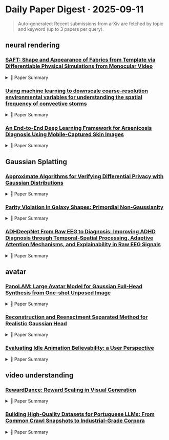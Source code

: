 # Daily Paper Digest · 2025-09-11
> Auto-generated: Recent submissions from arXiv are fetched by topic and keyword (up to 3 papers per query).

## neural rendering

### [SAFT: Shape and Appearance of Fabrics from Template via Differentiable Physical Simulations from Monocular Video](http://arxiv.org/pdf/2509.08828v1)


<!--break-out-of-list-->
<details markdown="1">
<summary>📄 Paper Summary </summary>

### 1. Task / Problem
- 3D Reconstruction and Appearance Estimation

### 2. Motivation & Gaps
- The paper addresses the challenges in geometry reconstruction and appearance estimation of synthesized scenes, particularly focusing on the limitations of existing methods like PG-SfT.

- **Related work challenges:**
  - Shape-from-template (SfT) methods: Addressing depth ambiguity where multiple plausible deformations can result in identical RGB renderings.
  - Non-rigid structure from motion (NRSfM) algorithms: Reconstructing arbitrary deformed surfaces with limited data.
  - Learning-based approaches for SVBRDF estimation: Dependence on specific lighting conditions and RGBD data.
  - Gaussian Garments: Relies on multi-view data.
  - PhysAvatar: Relies on multi-view data.
  - Better Together: Incorporates shading information directly into geometry deformations.
  - Tanet al.: Restricts template alignment with contours in image space.
  - ϕ-SfT: Uses sophisticated physics simulation for cloth deformation.
  - Neural cloth simulation: Reduces runtime at the expense of reconstruction quality.
  - ϕ-SfT: Limited handling of depth ambiguity in monocular data.
  - PG-SfT: Inadequate regularization leading to unrealistic cloth deformations.
  - ϕ-SfT [27]: Produces errors in textures and fails to follow sharp folds.
  - PG-SfT [62]: Generates overly smooth reconstructions and has a slower runtime.
  - ϕ-SfT: High chamfer distance between ground truth and reconstructed geometry.
  - PG-SfT: Inability to reproduce specular highlights from shiny materials.
  - Neural ordinary differential equations: N/A
  - Yarn-level simulation of woven cloth: N/A
  - Efficient simulation of knitted cloth using persistent contacts: N/A
  - Neural parametric gaussians for monocular non-rigid object reconstruction: N/A
  - Drapenet: Garment generation and self-supervised draping: N/A
  - Single-image svbrdf capture with a rendering-aware deep network: N/A
  - Differentiable projective dynamics: N/A
  - Learning-based bending stiffness parameter estimation by a drape tester: N/A
  - Texture-generic deep shape-from-template: N/A
  - Deep inverse rendering for high-resolution svbrdf estimation from an arbitrary number of images: N/A
  - Modeling the dynamics of pde systems with physics-constrained deep auto-regressive networks: N/A
  - Hdm-net: Monocular non-rigid 3d reconstruction with learned deformation model: N/A
  - Fine-grained differentiable physics: a yarn-level model for fabrics: N/A
  - Hierarchical graphs for generalized modelling of clothing dynamics: N/A
  - Real-time geometry, albedo, and motion reconstruction using a single rgb-d camera: N/A
  - Progressive acquisition of svbrdf and shape in motion: N/A
  - Shape, light, and material decomposition from images using monte carlo rendering and denoising: N/A
  - Differentiable programming for physical simulation: N/A
  - Estimating cloth simulation parameters from a static drape using neural networks: N/A
  - Shape-from-Template with a Physics-Based Deformation Model: N/A
  - Neural deformation fields meet the kirchhoff-love thin shell theory: N/A
  - Unified shape and appearance reconstruction with joint camera parameter refinement: N/A
  - Reconstructing object shape and appearance textures by adaptive detail transfer: N/A
  - Deep svbrdf acquisition and modelling: A survey: N/A
  - Segment anything: N/A
  - Modular primitives for high-performance differentiable rendering: N/A
  - Modeling surface appearance from a single photograph using self-augmented convolutional neural networks: N/A
  - Differentiable cloth simulation with dry frictional contact: N/A
  - Learning to reconstruct shape and spatially-varying reflectance from a single image: N/A
  - Differentiable cloth simulation for inverse problems: N/A
  - Shape and material capture at home: N/A
  - Better together: Joint reasoning for non-rigid 3d reconstruction with specularities and shading: N/A
  - A high-performance python framework for gpu simulation and graphics: N/A
  - Physical simulation layer for accurate 3d modeling: N/A
  - Extracting Triangular 3D Models, Materials, and Lighting From Images: N/A
  - Adaptive anisotropic remeshing for cloth simulation: N/A
  - Local non-rigid structure-from-motion from diffeomorphic mappings: N/A
  - Pytorch: An imperative style, high-performance deep learning library: N/A
  - Learning mesh-based simulation with graph network: N/A
  - N/A: N/A
  - Adversarial single-image svbrdf estimation with hybrid training: Previous methods struggle with accurate physical simulations and rendering gradients.
  - ϕ-SfT: Uses irregular meshes with high computational costs.
  - PG-SfT: Requires regular meshes and lacks texture mapping, resulting in distorted textures.
  - PG-SfT: Produces overly smooth geometries that do not capture high-frequency details.
  - ϕ-SfT: Creates unrealistic kinks and does not accurately reconstruct deformations.
  - PG-SfT: Inability to reconstruct deformation accurately, leading to unrealistic appearance optimization.
  - ϕ-SfT: Struggles with high-frequency features and metallic materials causing specular highlights.

### 3. Core Idea
- The proposed method enhances geometry reconstruction to achieve sharper textures and better appearance estimation compared to existing methods.

### 4. Method
- **Pipeline**: The method involves reconstructing geometry from video sequences and estimating appearance parameters based on the reconstructed geometry.
- **Architecture / Loss / Training**: Utilizes regularization terms to enhance gradients for better reconstruction.
- **Complexity / Resources**: Employs PyTorch for automatic differentiation and nvdiffrast for fast rendering.

### 5. Experiments
- **Datasets & Metrics**: The experiments utilize synthesized scenes and evaluate reconstruction quality using point-to-surface distances.
- **Baselines**: Better Together, Gaussian Garments, N/A, PG-SfT, PG-SfT [62], PhysAvatar, Previous cloth simulation methods, Standard rendering techniques, State-of-the-art methods in 3D reconstruction, ϕ-SfT, ϕ-SfT [27]
- **Main Results**: The proposed method shows significant improvements in reconstruction quality, particularly in non-metallic materials, achieving lower point-to-surface distances compared to baselines.
- **Ablations**: Experiments demonstrate the impact of physical parameter optimization on reconstruction quality.
- **Limitations / Stress Tests**: The method struggles with metallic materials and limited data views, affecting the accuracy of appearance estimation.

### 6. Takeaways
- **Pros**: Significantly improved plausibility and quality of reconstructed geometry., Ability to estimate detailed appearance parameters from a single video., Reduction in reconstruction error compared to previous techniques.
- **Cons**: Dependence on a single monocular RGB video may limit applicability., Potential challenges in handling highly dynamic scenes.
- **Future Work**: Explore applications to other types of deformable objects., Investigate improvements in runtime efficiency., Develop methods to handle more complex lighting conditions.

</details>

### [Using machine learning to downscale coarse-resolution environmental variables for understanding the spatial frequency of convective storms](http://arxiv.org/pdf/2509.08802v1)


<!--break-out-of-list-->
<details markdown="1">
<summary>📄 Paper Summary </summary>

### 1. Task / Problem
- Evaluate the effectiveness of convection-permitting regional climate models in predicting future precipitation changes.

### 2. Motivation & Gaps
- The study aims to assess whether convection-permitting models provide better projections of precipitation changes compared to traditional models.

- **Related work challenges:**
  - Global climate models (GCMs): Inability to resolve convection and cloud processes at kilometer scales.
  - Convection-permitting models: Computationally expensive and impractical for large ensemble runs.
  - Schulte et al., 2024: Identifying key environmental factors useful for distinguishing convective storm modes.
  - Convolutional Neural Networks: Highly sensitive to input grid size and spatial structure.
  - Linear Regression: Limited in capturing complex nonlinear interactions.
  - N/A: N/A
  - Previous studies on convective processes: Limited understanding of how environmental variables influence sub-grid-scale convection across different regions.
  - Convolutional neural network (CNN) architectures: Inability to generalize across different geographic regions due to reliance on spatial structures.
  - Bao and Zhang 2013: The model's inability to capture mid-latitude mountain convective processes.
  - Gochis et al. 2005; Boos and Pascale 2021: Misrepresentation of the North American Monsoon features.
  - Kodama and Tamaoki 2002: The model's failure to account for distinct convective processes associated with orographic influences.
  - Doswell et al., 1996: Limited understanding of the impact of environmental variables on convective frequency.
  - Peters et al., 2022: Need for improved models that can generalize across different climate regimes.
  - N/A: Struggle to generalize to mid-latitude continental regions.
  - Prein et al. (2015): Challenges in regional convection-permitting climate modeling.
  - Liu et al. (2016): Continental-scale modeling limitations.
  - Rasmussen et al. (2017): Changes in convective populations and environments.

### 3. Core Idea
- Convection-permitting models may enhance the accuracy of precipitation projections by better simulating convective processes.

### 4. Method
- **Pipeline**: The study utilizes a series of convection-permitting simulations to analyze precipitation changes.
- **Architecture / Loss / Training**: Simple, pixel-based MLP architectures.
- **Complexity / Resources**: The models require significant computational resources due to their high resolution.

### 5. Experiments
- **Datasets & Metrics**: The study uses various datasets to evaluate precipitation metrics across different regions.
- **Baselines**: Convolutional neural networks, Full-domain model, LR model, Linear Regression, Linear regression models, N/A, Previous convection-permitting models, Regionally trained models, Traditional climate models, Traditional statistical methods
- **Main Results**: Convection-permitting models show improved projections of extreme precipitation events.
- **Ablations**: Interactions among features are critical, highlighting the inherently interacting nature of the environmental–convection relationship.
- **Limitations / Stress Tests**: The study acknowledges limitations in model resolution and computational demands.

### 6. Takeaways
- **Pros**: Machine learning provides a computationally efficient method for predicting convective storms., The model can generalize across different environmental conditions., It offers insights into convective processes that are critical for understanding extreme weather.
- **Cons**: The model's performance is sensitive to input feature selection., Exclusion of specific regions can lead to performance declines., It may not capture all complexities of convective processes.
- **Future Work**: Further research on optimizing input features for better model performance., Exploration of additional environmental variables that influence convection., Application of the model across diverse climate scenarios and model grids.

</details>

### [An End-to-End Deep Learning Framework for Arsenicosis Diagnosis Using Mobile-Captured Skin Images](http://arxiv.org/pdf/2509.08780v1)


<!--break-out-of-list-->
<details markdown="1">
<summary>📄 Paper Summary </summary>

### 1. Task / Problem
- Automated classification of skin lesions

### 2. Motivation & Gaps
- The study aims to develop a deep learning framework for the classification of arsenic-induced skin lesions and other dermatological conditions using mobile phone-captured images.

- **Related work challenges:**
  - Traditional diagnostic workflows for arsenicosis: Reliance on invasive, costly, and logistically demanding methods such as measuring arsenic concentrations in biological matrices.
  - Existing diagnostic methods: Require laboratory-grade instrumentation and trained personnel, which are rarely available in resource-constrained and rural regions.
  - Existing computer-aided diagnostic (CAD) systems: Limited applicability in rural contexts due to reliance on specialized equipment and trained personnel.
  - Deep learning models for skin disease classification: Scarcity of suitable datasets for arsenic-related skin lesions.
  - Traditional dermatological diagnostic methods: Labor-intensive and prone to error, especially in rural communities.
  - Hsu et al. study on arsenic exposure prediction: Did not account for visually similar non-arsenic skin conditions, raising the risk of misdiagnosis.
  - Mehedi et al. ArsenicNet model: Focused on binary classification and relied on small datasets, limiting clinical applicability.
  - Existing studies on skin lesion classification: Predominantly rely on controlled dermoscopic images, not representing real-world mobile photography.
  - Prior studies on binary classification of skin diseases: Inability to differentiate arsenic-induced lesions from other dermatological conditions with overlapping visual characteristics.
  - Existing multiclass models: Lack of models specifically tailored to arsenic-related skin lesion classification.
  - Explainable AI (XAI): Providing human-interpretable insights into model predictions.
  - N/A: N/A
  - N/A: N/A
  - Swin Transformer: Misclassification due to fine-grained visual similarity among classes.
  - LIME and Grad-CAM: Errors linked to image quality and capture conditions.
  - Previous studies on skin lesion classification: Limited dataset sizes and class imbalances affecting model generalization.
  - Generative Adversarial Networks (GANs) for data augmentation: Poor quality of generated images leading to instability in training.
  - Transfer learning from ImageNet: Pretrained weights may not optimally represent dermatological features.
  - Existing CNN architectures: Achieving stable convergence and competitive accuracy.
  - Transformer-based models: Need for improved model interpretability.
  - External validation studies: Generalization beyond curated datasets.
  - N/A: N/A

### 3. Core Idea
- The proposed framework utilizes deep learning techniques, particularly the Swin Transformer, to classify skin lesions while incorporating explainable AI techniques to enhance interpretability.

### 4. Method
- **Pipeline**: Data collection, model training, and evaluation using various architectures.
- **Architecture / Loss / Training**: Multiple state-of-the-art architectures including CNNs and Transformer-based models were benchmarked.
- **Complexity / Resources**: The study highlights the need for larger, more diverse datasets and integration with clinical metadata.

### 5. Experiments
- **Datasets & Metrics**: A newly curated dataset of 20 classes of mobile phone-captured skin images was used for benchmarking.
- **Baselines**: CNNs, ConvNeXt, EfficientNet-B0, EfficientNetB0, Inception, Inception-V3, InceptionV3, MobileNet-V2, MobileNetV2, N/A, Other DL models, ResNet-152, ResNet-50, ResNet50, Swin, Swin Transformer, Traditional CNNs, Transformer-based models, Transformers, VGG-16, VGG16, ViT, ViTs, Vision Transformer, Vision Transformers, Xception
- **Main Results**: Transformer-based models, especially the Swin Transformer, outperformed CNN variants in accuracy and MCC.
- **Ablations**: Incorporation of XAI techniques like LIME and Grad-CAM for model interpretability.
- **Limitations / Stress Tests**: Modest dataset size, class imbalance, variability in image quality, and lack of geographically diverse data.

### 6. Takeaways
- **Pros**: Non-invasive and accessible diagnostic solution for arsenicosis., High accuracy achieved with the Swin Transformer model., Integration of model interpretability enhances clinical transparency.
- **Cons**: Dependence on mobile-captured images may limit diagnostic accuracy in poor lighting conditions., Potential variability in image quality based on user skill., Limited to the specific conditions represented in the curated dataset.
- **Future Work**: Expand the dataset to include more diverse skin conditions., Enhance the model's robustness against varying image qualities., Investigate the integration of additional diagnostic features beyond image analysis.

</details>

## Gaussian Splatting

### [Approximate Algorithms for Verifying Differential Privacy with Gaussian Distributions](http://arxiv.org/pdf/2509.08804v1)


<!--break-out-of-list-->
<details markdown="1">
<summary>📄 Paper Summary </summary>

### 1. Task / Problem
- Verifying differential privacy

### 2. Motivation & Gaps
- The paper addresses the need for efficient algorithms to verify differential privacy, particularly for programs utilizing Gaussian distributions.

- **Related work challenges:**
  - Existing automated tools for verifying differential privacy: Lack of effective analysis for programs incorporating Gaussian noise.
  - Algorithms and proofs in differential privacy: Many have been found flawed, leading to a need for better verification tools.
  - Decidability of differential privacy verification: The problem is undecidable for programs that only toss fair coins.
  - [3]: Previous work allows sampling from Gaussian distributions but does not focus on the computability of probabilities in loop-free programs.
  - Sparse Vector Technique (SVT): Original SVT uses Laplace noise which may not provide optimal utility.
  - Gaussian Mechanisms in Differential Privacy: Need for mechanisms that ensure better utility while maintaining privacy guarantees.
  - Previous works on differential privacy verification: Limited applicability to programs with continuous distributions.
  - Previous methods for verifying differential privacy: Exponential checks required for all subsets of outputs
  - Existing algorithms for differential privacy verification: Difficulty in computing exact probabilities for program outputs
  - Existing differential privacy verification methods: Many methods lack soundness and completeness in their verification processes.
  - N/A: N/A
  - Previous works on differential privacy verification: Limited scalability and computational efficiency in checking privacy guarantees.
  - Algorithms for differential privacy: Inability to handle complex integral expressions efficiently.
  - DiPC: Limited to verifying approximate differential privacy.
  - DiPC: DiPC does not support Gaussian distributions and can only check pure differential privacy for all values of 𝜖 > 0.
  - Automated verification methods: Most methods do not verify differential privacy for programs that sample from Gaussians.
  - Existing automated techniques: They often do not allow sampling from Gaussians and verify only pure differential privacy.
  - Differentially private Bayesian programming: Proving differential privacy in complex programs
  - DP-Finder: Finding Differential Privacy Violations: Identifying violations in large-scale systems
  - Privacy at Scale: Local Differential Privacy in Practice: Implementing privacy mechanisms effectively
  - Calibrating noise to sensitivity in private data analysis: N/A
  - On the complexity of differentially private data release: Efficient algorithms and hardness results: N/A
  - The Algorithmic Foundations of Differential Privacy: N/A
  - DiPC: Performance and efficiency in verifying differential privacy.
  - DiPApprox: Achieving differential privacy with minimal computational overhead.
  - CheckDP: Only verifies for fixed values of epsilon and does not support Gaussian distributions.

### 3. Core Idea
- The proposed algorithms pertain to verifying differential privacy by utilizing approximate methods that handle Gaussian distributions effectively.

### 4. Method
- **Pipeline**: The algorithms process input queries, apply noise, and determine the maximum or minimum values based on differential privacy checks.
- **Architecture / Loss / Training**: N/A
- **Complexity / Resources**: The algorithms are designed to be efficient, with specific attention to time complexity and resource usage during execution.

### 5. Experiments
- **Datasets & Metrics**: The experiments utilize various datasets to evaluate the performance of the proposed algorithms against existing benchmarks.
- **Baselines**: CheckDP, DP-Finder, DiPApprox, DiPC, DiPCtool, Differentially private Bayesian programming, Existing differential privacy verification algorithms, Existing differential privacy verification methods, Laplace Mechanism, Laplace distribution verification tools, Local Differential Privacy, N/A, Noisy Max, Original Sparse Vector Technique, Sparse Vector Technique, Standard Gaussian mechanisms, k-Min-Max
- **Main Results**: The proposed algorithms demonstrate significant improvements in verification time compared to existing tools.
- **Ablations**: Ablation studies show the impact of various optimization techniques on the performance of the algorithms.
- **Limitations / Stress Tests**: The algorithms are limited by their performance under extreme input sizes and specific configurations of epsilon and delta.

### 6. Takeaways
- **Pros**: Provides a novel approach to verifying differential privacy with Gaussian distributions., Enhances scalability of verification algorithms., Validates effectiveness on established privacy-preserving algorithms.
- **Cons**: Limited to loop-free programs with finite domain inputs and outputs., Does not generalize to all types of distributions., Verification remains almost decidable, with exceptions.
- **Future Work**: Explore generalization to other distribution types., Improve the decidability of verification for broader classes of programs., Investigate integration with existing verification tools.

</details>

### [Parity Violation in Galaxy Shapes: Primordial Non-Gaussianity](http://arxiv.org/pdf/2509.08787v1)


<!--break-out-of-list-->
<details markdown="1">
<summary>📄 Paper Summary </summary>

### 1. Task / Problem
- To explore how intrinsic alignments (IA) of galaxies can be used to probe parity-violating primordial non-Gaussianity.

### 2. Motivation & Gaps
- The study aims to establish intrinsic alignments as a novel and competitive probe of parity-violating physics in the early universe.

- **Related work challenges:**
  - Recent studies on parity violation in CMB temperature and E-mode polarization trispectra.: Higher-order statistics beyond two-point functions are needed to probe a violation of parity symmetry.
  - Studies on parity-odd components of the galaxy density four-point correlation function.: Constraints on parity violation using the parity-odd galaxy four-point function are still being explored.
  - Theoretical studies on using intrinsic galaxy shapes to constrain cosmological models.: Intrinsic alignment can contaminate weak lensing measurements, complicating the analysis.
  - Previous studies on tensor fossil effects: Limited focus on chiral gravitational waves and their effects on galaxy shapes.
  - Existing methods for probing galaxy shapes: Standard probes do not leverage three-dimensional information from spectroscopic surveys.
  - Ref. [55]: The simplicity and ease of implementation of the squeezed-type trispectrum model.
  - Ref. [2]: The introduction of the collapsed-type trispectrum and its relation to parity-odd components.
  - Recent analyses of the 4PCF of galaxy clustering: Placing constraints on amplitude parameters related to the trispectra.
  - N/A: N/A
  - Previous studies on galaxy shape statistics: Lack of consideration for nonlocal effects and parity-violating conditions.
  - N/A: N/A
  - N/A: N/A
  - N/A: N/A
  - Previous studies on trispectrum behavior: Difficulty in placing strong constraints on amplitude parameters due to kernel-trispectrum mismatch.
  - N/A: N/A
  - N/A: N/A
  - N/A: N/A
  - N/A: N/A
  - N/A: N/A
  - Ref. [88]: Measurement of the cross-power spectrum between the galaxy density field and the E-mode shape field.
  - Ref. [40]: Assumption of redshift dependence for bias parameters.
  - Ref. [97]: Analysis of the BGS sample to determine the fraction of red galaxies.
  - N/A: N/A
  - Ref. [44]: Studied parity-violating tensor fossil effects on intrinsic alignments.
  - Ref. [40]: Provided a fiducial redshift-independent value for the fraction of red galaxies.
  - N/A: N/A
  - N/A: N/A
  - N/A: N/A
  - N/A: N/A
  - N/A: N/A
  - N/A: N/A
  - Ref. [86]: Omission of parity-odd part in power spectra
  - Ref. [101]: Need for angular power spectra in Fisher analysis
  - N/A: N/A
  - N/A: N/A
  - N/A: N/A
  - N/A: N/A
  - N/A: N/A
  - N/A: N/A
  - N/A: N/A
  - N/A: N/A

### 3. Core Idea
- Developed a flexible and efficient method to implement collapsed-type parity-odd trispectra into N-body initial conditions.

### 4. Method
- **Pipeline**: Combining effective field theory modeling, N-body simulations, and forecast analyses.
- **Architecture / Loss / Training**: Utilize an effective field theory (EFT) framework to derive analytic expressions and validate with simulations.
- **Complexity / Resources**: N-body simulations carried out on the freya and orion clusters.

### 5. Experiments
- **Datasets & Metrics**: Simulations confirmed expected scale-dependent enhancements and enabled precise determination of PNG-induced bias parameters.
- **Baselines**: BOSS, BOSS GC, CMB trispectrum analyses, Current bounds from galaxy four-point correlation analyses, Current limits from the CMB and galaxy clustering, Current limits on the amplitude of parity-violating PNG from galaxy four-point correlation and CMB trispectrum analyses., DESI, DESI IA (fid), DESI IA (opt), LSST, LSST IA (fid), LSST IA (opt), N/A, Planck, Previous models of galaxy shape statistics, Previous studies on trispectrum behavior
- **Main Results**: Fisher forecasts indicate that IA can provide constraints comparable to or potentially tighter than those from existing CMB and galaxy four-point correlation analyses.
- **Ablations**: Investigate the impact of different parity-odd trispectrum models on galaxy shape statistics.
- **Limitations / Stress Tests**: The covariance is dominated by shape noise, and observational systematics at larger scales remain a challenge.

### 6. Takeaways
- **Pros**: Galaxy shapes provide complementary information to other probes of primordial non-Gaussianity., The method developed allows for enhanced initial conditions for simulations., The study opens new avenues for exploring parity violation in cosmology.
- **Cons**: Intrinsic alignment can complicate weak lensing measurements., The dependence on undetermined EFT bias parameters introduces uncertainty., Current observational constraints may still be limited.
- **Future Work**: Further exploration of the implications of parity-violating signals in galaxy shapes., Development of more refined simulations to improve bias parameter estimation., Investigation of additional cosmological probes that may reveal parity violation.

</details>

### [ADHDeepNet From Raw EEG to Diagnosis: Improving ADHD Diagnosis through Temporal-Spatial Processing, Adaptive Attention Mechanisms, and Explainability in Raw EEG Signals](http://arxiv.org/pdf/2509.08779v1)


<!--break-out-of-list-->
<details markdown="1">
<summary>📄 Paper Summary </summary>

### 1. Task / Problem
- ADHD detection using EEG signals

### 2. Motivation & Gaps
- The study focuses on the discrimination of linear and nonlinear effective connectivity patterns of EEG signals in children with ADHD and typically developing children.

- **Related work challenges:**
  - DeepFMRI for ADHD detection: Achieved only 73.1% accuracy on the ADHD-200 dataset.
  - K-Nearest Neighbor classifier on EEG data: Limited to specific conditions and did not generalize well.
  - LASSO with SVM classifier: Achieved high accuracy but may not be robust across different datasets.
  - Previous studies on ADHD detection using EEG signals: Need for manual feature extraction before classification.
  - CNN applications in ADHD detection: Transforming spatiotemporal properties of EEG signals into image-like formats.
  - LSTM and other classifiers for EEG signals: Achieving high accuracy while dealing with varying EEG data quality.
  - EEGNet: Limited preprocessing and feature extraction, which can lead to overfitting and reduced model generalizability.
  - MultiHeart: Robustness to missing or noisy inputs
  - Previous studies on EEG signal classification: Limited data availability and variability in EEG signals.
  - Data augmentation techniques in deep learning: Need for effective augmentation methods to enhance model performance.
  - EEGNet: Lower performance metrics compared to ADHDeepNet in ADHD detection.
  - Various studies on EEG-based ADHD detection: Reliance on manual feature extraction and within-subject validation.
  - Investigating the discrimination of linear and nonlinear effective connectivity patterns of EEG signals in children with ADHD.: Existing methods often require preprocessing and manual feature extraction.
  - A big-data-analytics framework for supporting classification of ADHD and healthy children via principal component analysis of EEG sleep spindles power spectra.: Previous frameworks may not leverage raw EEG data effectively.
  - A big-data-analytics framework for supporting classification of ADHD and healthy children via principal component analysis of EEG sleep spindles power spectra.: N/A
  - Detection of ADHD cases using CNN and classical classifiers of raw EEG.: N/A
  - EEG classification of ADHD and normal children using non-linear features and neural network.: N/A
  - N/A: N/A

### 3. Core Idea
- Utilizing EEG signals to classify and detect ADHD in children through various machine learning techniques.

### 4. Method
- **Pipeline**: The model processes raw EEG data segmented into four-second intervals, computes frequency responses, and utilizes t-SNE for visualization.
- **Architecture / Loss / Training**: The model is inspired by Inception/Xception architectures and incorporates attention modules from the SE network, employing data augmentation techniques during training.
- **Complexity / Resources**: The model's complexity is managed through the use of depth-wise convolutional layers and data augmentation strategies.

### 5. Experiments
- **Datasets & Metrics**: The model was evaluated on EEG datasets focusing on ADHD and healthy controls, using metrics such as accuracy and discriminatory power.
- **Baselines**: DeepFMRI, EEGNet, K-Nearest Neighbor, LASSO with SVM, Long Short-Term Memory (LSTM), Multilayer Perceptron (MLP), N/A, Other deep learning models requiring preprocessing, SVM classifier, Standard deep learning models without data augmentation, Traditional machine learning methods, Various existing EEG-based ADHD detection methods
- **Main Results**: ADHDeepNet demonstrated superior performance in distinguishing between ADHD and healthy control subjects, particularly in later layers.
- **Ablations**: Ablation studies indicated that the depth-wise convolutional layers significantly contributed to the model's performance.
- **Limitations / Stress Tests**: The model's generalizability across diverse populations and its reliance on specific EEG features were noted as limitations.

### 6. Takeaways
- **Pros**: High accuracy and sensitivity in ADHD diagnosis., Utilizes EEG signals which can be captured in real-world settings., Incorporates explainability to enhance trust in model decisions.
- **Cons**: Requires a substantial amount of data for training., Potential overfitting due to high model complexity., Dependence on the quality of EEG signal acquisition.
- **Future Work**: Expand the dataset to include more diverse populations., Investigate the integration of other neuroimaging modalities., Enhance model robustness through additional validation techniques.

</details>

## avatar

### [PanoLAM: Large Avatar Model for Gaussian Full-Head Synthesis from One-shot Unposed Image](http://arxiv.org/pdf/2509.07552v1)


<!--break-out-of-list-->
<details markdown="1">
<summary>📄 Paper Summary </summary>

### 1. Task / Problem
- 3D reconstruction from single-view images

### 2. Motivation & Gaps
- The paper addresses the limitations of existing methods in reconstructing 3D representations from single-view images, particularly focusing on fidelity and generalization to real-world images.

- **Related work challenges:**
  - 3D Generative Adversarial Networks (3D-GANs): Require time-consuming GAN inversion and test-time optimization.
  - EG3D: Requires accurate camera pose for joint optimization.
  - Diffusion models: Multi-step diffusion process requires minutes of optimization.
  - EG3D: Requires time-consuming GAN inversion and test-time optimization for image-conditioned generation.
  - Diffusion models: Multi-step diffusion process is slow and computation-consuming during inference.
  - NeRF-based approaches: Slow rendering speed and low-resolution images lead to view inconsistencies.
  - FLAME model: Inability to model large deformations such as long hairs, glasses, and caps.
  - Previous methods: Require a network trained to upsample sparse points.
  - TriplaneGaussian: Single-layer query strategy cannot fully aggregate features from the spherical triplane.
  - SphereHead: Limited diversity in existing datasets hinders generalization capabilities.
  - Existing 3D head reconstruction methods: Dependence on accurate camera poses and complex optimization processes.
  - Gaussian shell maps for efficient 3D human generation: Inefficient feature aggregation leading to poor reconstruction quality.
  - Panohead: Geometry-aware 3D full-head synthesis in 360°: Limited ability to synthesize detailed 3D features from single queries.
  - Rignerf: Fully controllable neural 3D portraits: Challenges in accurately modeling complex 3D structures.
  - N/A: N/A
  - Towards unsupervised learning of generative models for 3d controllable image synthesis: Lack of effective methods for unsupervised learning in 3D synthesis.
  - Deep learning face attributes in the wild: Challenges in generalizing face attributes across diverse conditions.
  - 3D gaussian blendshapes for head avatar animation: Difficulty in achieving realistic head animations.
  - Next3d: Generative neural texture rasterization for 3d-aware head avatars: Limited fidelity in head avatar generation.
  - RODIN: A generative model for sculpting 3d digital avatars using diffusion: Challenges in achieving real-time performance.
  - Gaussian head avatar: Ultra high-fidelity head avatar via dynamic gaussians: Complexity in modeling dynamic facial expressions.
  - EG3D: Limited to rendering near-frontal images.
  - SphereHead: Biases in the dataset leading to poor reconstruction results for certain demographics.

### 3. Core Idea
- The proposed framework combines triplane representation with Gaussian splatting to enhance the quality and generalizability of 3D reconstructions from single-view images.

### 4. Method
- **Pipeline**: The method involves generating a large-scale dataset from trained 3D GANs, followed by training a network to reconstruct 3D representations.
- **Architecture / Loss / Training**: The architecture utilizes a triplane representation and Gaussian splatting, with a focus on minimizing reconstruction loss.
- **Complexity / Resources**: The method requires significant computational resources for training on large-scale datasets.

### 5. Experiments
- **Datasets & Metrics**: The experiments utilize a large-scale synthesized dataset and real-world images from the VFHQ dataset, measuring fidelity and artifact presence.
- **Baselines**: 32 points aggregation, 3D-GANs, Default configuration of existing 3D head reconstruction methods, Diffusion models, EG3D, Existing 3D avatar generation methods, FLAME model, Gaussian distribution weights, LGM, LGMHunyuan3D, N/A, NeRF-based approaches, PH-PTI, PanoHead-PTI, Previous state-of-the-art methods in head avatar generation., SH-PTI, Single feature sampling, SphereHead, SphereHead-PTI, Traditional animation techniques, TriplaneGaussian
- **Main Results**: The proposed framework achieves higher fidelity results with fewer artifacts compared to previous methods.
- **Ablations**: Ablation studies demonstrate the impact of different components of the framework on reconstruction quality.
- **Limitations / Stress Tests**: The framework shows limitations in reconstructing Asian faces and cartoon heads due to biases in the training datasets.

### 6. Takeaways
- **Pros**: Fast reconstruction and rendering of 3D avatars., High-fidelity Gaussian head reconstruction., Utilizes a large-scale synthetic dataset for training.
- **Cons**: Dependence on synthetic data may limit real-world applicability.
- **Future Work**: Explore real-world dataset integration for improved performance., Investigate further optimizations for rendering efficiency., Expand applications in AR/VR and gaming.

</details>

### [Reconstruction and Reenactment Separated Method for Realistic Gaussian Head](http://arxiv.org/pdf/2509.05582v1)


<!--break-out-of-list-->
<details markdown="1">
<summary>📄 Paper Summary </summary>

### 1. Task / Problem
- Mapping audio sequences to motion sequences for lip synchronization

### 2. Motivation & Gaps
- The paper addresses the challenge of achieving accurate lip synchronization in 3D models driven by audio input.

- **Related work challenges:**
  - Goodfellow and others. 2014; Isola and others. 2017; Karras and others. 2019, 2020; Guo and others. 2024: 2D-based approaches lack explicit 3D structural priors, leading to complex model structures and higher latency.
  - Mildenhall and others. 2020; Kerbl and others. 2023: Cutting-edge 3D synthesis technologies rely on precise estimation of 3D pose, introducing errors that cause texture inaccuracies.
  - 2D end-to-end image synthesis approaches: High latency and computational resource demands, leading to unrealistic distortions in identity features.
  - 3D morphable models (3DMM): Insufficient concrete 3D structural constraints for free-viewpoint rendering.
  - NeRF-based methods: Require large amounts of training data, raising privacy concerns and limiting generalization.
  - Deng and others. 2024b: Previous methods did not leverage the advantages of larger scale datasets for feature extraction.
  - Chu and others. 2024a: Existing methods struggle with high-frequency texture artifacts and camera pose errors.
  - He and others. 2025: Prior approaches lack efficient synthesis and rendering capabilities.
  - Live Portrait (Guo and others. 2024): Limited texture detail reconstruction.
  - GFPGAN (Wang and others. 2021b): Inconsistent identity preservation across frames.
  - LAM (He and others. 2025): Inefficient inference speed.
  - Wang and others. 2023: Existing methods lack fine-grained control over facial features during synthesis.
  - Kaplan and others. 2020: Scaling laws indicate potential for performance enhancement, but current methods do not fully leverage this.
  - Wav2Lip: Achieving high lip accuracy scores using sync score as a supervisory loss.
  - HunyuanVideoAvatar: Utilizing large-scale parameters and data for improved performance.
  - MuseTalk: Maintaining competitive results in lip synchronization tasks.
  - N/A: N/A

### 3. Core Idea
- The technique synthesizes high-fidelity, real-time talking head video using a single portrait image, capturing intricate facial expressions and subtle nuances in movement.

### 4. Method
- **Pipeline**: The Gaussian Generator produces static and dynamic Gaussians for controllable 3D Gaussian generation.
- **Architecture / Loss / Training**: The model employs a mean square error (MSE) loss during training to align predictions with ground-truth mouth features.
- **Complexity / Resources**: The model was trained on a dataset of 1,000 professional single-speaker lecture videos.

### 5. Experiments
- **Datasets & Metrics**: The method is evaluated on the HDTF and VFHQ datasets.
- **Baselines**: 2D end-to-end image synthesis, 2D end-to-end models, 3D morphable models, 3DGS, FLAME, GAGAvatar, GAGavatar, GPAvatar, HunyuanVideoAvatar, LAM, LivePortrait, MuseTalk, N/A, NeRF, NeRF-based methods, P4D, P4D-v2, PDFGC, RAR, Real3D, Real3DPortrait, StyleHEAT, StyleHeat, Wav2Lip
- **Main Results**: The generated videos exhibit lifelike clarity and realism.
- **Ablations**: Ablation studies showed that increasing the scale of the pre-trained backbone improves performance.
- **Limitations / Stress Tests**: The method's performance is contingent on the quality of the pre-trained models used.

### 6. Takeaways
- **Pros**: Decoupled architecture enhances reconstruction accuracy and reenactment speed., High frame-rate rendering at 90 FPS., Effective control over facial features and expressions.
- **Cons**: Dependence on the quality of the input portrait image., Potential for errors in 3D pose estimation., Complexity in training the texture restoration module.
- **Future Work**: Explore further improvements in 3D pose estimation accuracy., Investigate additional applications in real-time environments., Enhance the model's ability to handle diverse facial expressions.

</details>

### [Evaluating Idle Animation Believability: a User Perspective](http://arxiv.org/pdf/2509.05023v1)


<!--break-out-of-list-->
<details markdown="1">
<summary>📄 Paper Summary </summary>

### 1. Task / Problem
- Evaluating Idle Animation Believability: a User Perspective

### 2. Motivation & Gaps
- The study investigates the perception of idle animations, comparing genuine and acted animations to determine if they are perceived differently.

- **Related work challenges:**
  - EmotionGesture: Generating 3D gestures from audio while maintaining realism.
  - TALKShow: Generating body, hand, and face animations over a 3D mesh.
  - DiffGesture: Effectively capturing cross-modal audio-to-gesture associations.
  - Egges et al. (2002): Created an idle motion engine based on Principal Component Analysis, which generates motion by combining small posture variations and change of balance.
  - Koco´n (N/A): Developed an idle motion synthesiser on a 3D human head model, which generates idle movements but lacks comprehensive datasets.
  - Cuijpers et al. (N/A): Analyzed idle and meaningful motions in robots, emphasizing the importance of idle animation in social robotics.
  - Previous studies on motion capture and animation: Lack of understanding of how genuine and acted motions are perceived by humans.
  - Previous studies on animation perception: Lack of understanding on how different animation creation methods influence user perception.
  - Previous studies on animation believability: Lack of clear metrics for comparing idle animations.
  - IdlePose: A Dataset of Spontaneous Idle Motions: Understanding the perceptual differences between various types of idle animations.
  - Personalised real-time idle motion synthesis: Creating realistic idle animations that are indistinguishable from genuine ones.
  - N/A: N/A

### 3. Core Idea
- Acted idle animations can be perceived as real, suggesting they can be used to create idle datasets, while handcrafted animations are not perceived the same as recorded animations.

### 4. Method
- **Pipeline**: User study comparing genuine and acted idle animations.
- **Architecture / Loss / Training**: N/A
- **Complexity / Resources**: Used a 3D model, lighting, camera view, and clip duration consistent across tests.

### 5. Experiments
- **Datasets & Metrics**: User study 1 and User study 2 demographics
- **Baselines**: Acted animations, Existing animation datasets, Handcrafted animations from Mixamo, Handmade animations, Handmade idle animations, Mixamo, N/A, Previous motion capture techniques, Real animations, Recorded animations, Recorded idle animations
- **Main Results**: No significant difference in perception between genuine and acted idle animations; significant difference between handcrafted and recorded animations.
- **Ablations**: N/A
- **Limitations / Stress Tests**: The analysis of average accelerations is complex and does not yield straightforward conclusions.

### 6. Takeaways
- **Pros**: Recording idle animations can be simplified., Both acted and genuine animations are perceived as real., The study contributes to the creation of idle animation datasets.
- **Cons**: Recording genuine movements is ethically complex., Use of motion capture suits can affect genuineness., Limited availability of high-quality idle animation datasets.
- **Future Work**: Further research on capturing genuine idle movements., Development of more comprehensive idle animation datasets., Exploration of user perception in different contexts.

</details>

## video understanding

### [RewardDance: Reward Scaling in Visual Generation](http://arxiv.org/pdf/2509.08826v1)


<!--break-out-of-list-->
<details markdown="1">
<summary>📄 Paper Summary </summary>

### 1. Task / Problem
- Visual Reward Modeling for Diffusion-based Generation

### 2. Motivation & Gaps
- Existing methods for visual Reward Models (RMs) are constrained by architectural limitations or paradigm mismatches that preclude effective reward scaling.

- **Related work challenges:**
  - CLIP-based RMs: Suffer from architectural and input modality constraints.
  - Bradley-Terry losses: Fundamentally misaligned with the next-token prediction mechanism of Vision-Language Models (VLMs).
  - RLHF optimization process: Plagued by Reward Hacking issues.
  - ImageReward: Limited scalability due to dual-encoder architecture.
  - WorldPM: Inadequate exploration of scaling properties in reward models.
  - DDPO: Challenges in likelihood computation for optimizing diffusion outputs.
  - CLIP-based RM Architecture: Limited scalability and context utilization.
  - VLM-based RM Architecture: Ineffective reward feedback learning.
  - Existing state-of-the-art models: Limited performance improvements despite scaling reward models.
  - Reinforcement Learning approaches: Higher accuracy in reward models does not guarantee better RL performance.
  - Benchmark datasets: Need for better evaluation benchmarks that assess generalization capabilities.
  - SD3: Limited performance in complex generation tasks.
  - Imagen 3: Inability to achieve state-of-the-art results in diverse categories.
  - Midjourney V6.1: Struggles with semantic understanding and generative precision.
  - N/A: N/A
  - Vidu: a highly consistent, dynamic and skilled text-to-video generator with diffusion models.: Limited scalability in reward modeling.
  - Training diffusion models with reinforcement learning.: Inefficiencies in reward signal quality.
  - Improving image generation with better captions.: Inadequate integration of multimodal information.
  - N/A: N/A
  - N/A: N/A

### 3. Core Idea
- Introduce RewardDance, a scalable RM framework that reframes reward prediction as a token generation task, enhancing model size and context richness.

### 4. Method
- **Pipeline**: The framework converts reward scores into a Vision-Language Model’s predicted probability for a 'yes' token.
- **Architecture / Loss / Training**: Utilizes an autoregressive mechanism for reward prediction.
- **Complexity / Resources**: Scales from 1B to 26B parameters with task-aware instructions and Chain-of-Thought reasoning.

### 5. Experiments
- **Datasets & Metrics**: Comprehensive experiments across text-to-image, text-to-video, and image-to-video tasks.
- **Baselines**: 2B reward model, 8B reward model, CLIP-based RM, CLIP-based models, DALL-E2, FLUX, FLUX.1-dev, LlamaGen, Midjourney V6.1, N/A, Previous generative reward models, SD3, Seedance, Seedream, VLM-based RM, VLM-based models, Wan2.1
- **Main Results**: The 8B reward model shows improved visual quality and temporal consistency compared to the 2B reward model.
- **Ablations**: Scaling along model size and context richness consistently improves reward signal quality.
- **Limitations / Stress Tests**: Architectural limitations in existing models hinder effective reward scaling.

### 6. Takeaways
- **Pros**: Scalable reward modeling framework., High reward variance during RL fine-tuning., Effective integration of task-specific instructions and examples.
- **Cons**: High computational resource requirements for larger models., Potential for overfitting with increased model complexity., Challenges in integrating diverse context information effectively.
- **Future Work**: Further exploration of generative paradigms in reward modeling., Investigation of additional scaling strategies., Development of clearer guidelines for designing superior RMs.

</details>

### [Building High-Quality Datasets for Portuguese LLMs: From Common Crawl Snapshots to Industrial-Grade Corpora](http://arxiv.org/pdf/2509.08824v1)


<!--break-out-of-list-->
<details markdown="1">
<summary>📄 Paper Summary </summary>

### 1. Task / Problem
- Generative AI for Portuguese

### 2. Motivation & Gaps
- The paper addresses the need for improved generative AI models tailored for the Portuguese language, highlighting existing limitations in current models.

- **Related work challenges:**
  - mC4: Limited per-language representation and inconsistent data quality across languages.
  - BLOOM: Limited per-language representation and inconsistent data quality across languages.
  - MADLAD: Limited per-language representation and inconsistent data quality across languages.
  - CulturaX: Limited per-language representation and inconsistent data quality across languages.
  - CulturaX: Merging documents from multiple datasets while ensuring high data quality.
  - MADLAD-400: Formulating heuristics for document selection across various languages.
  - FineWeb: Creating high-quality datasets from Common Crawl while maintaining educational value.
  - WorldBench Moayeriet al. [2024]: Higher error rates in LLMs for countries with lower economic status.
  - Timely Events Benchmark (TiEBe) [Almeidaet al., 2025]: High disparity in LLM performance for factual recall of events from different regions.
  - Longpreet al. [2024]: Underrepresentation of South American-originated data in pretraining corpora.
  - MassiveWeb [Rae et al., 2021]: Rules remove approximately 20% of documents.
  - C4 [Raffel et al., 2020; Xue, 2020]: More aggressive rules resulting in a removal of around 43% of documents.
  - FineWeb [Penedo et al., 2024a]: Classifier trained on English data performs poorly on Portuguese.
  - Barbaresi, 2021: Removing noisy or irrelevant content from HTML pages.
  - Lee et al., 2021: Mitigating the negative effects of excessive duplicate content in training data.
  - Rae et al., 2021: Ensuring that filtering rules do not remove useful documents.
  - Almeida et al. 2025: Limited proportion of high education or STEM score documents in the dataset.
  - Almeida et al. 2025: Comparison of performance of different training regimens
  - Curió-1.1B and TinyLlama 2T: Different training paths leading to varied performance on Portuguese tasks
  - KenLM: Faster and Smaller Language Model Queries: Efficiency in querying language models.
  - Quality at a Glance: An Audit of Web-Crawled Multilingual Datasets: Ensuring quality in multilingual datasets.
  - Datasets for Large Language Models: A Comprehensive Survey: Lack of comprehensive datasets for training large language models.
  - BERTimbau: Pretrained BERT Models for Brazilian Portuguese: Limited performance on specific Portuguese language tasks.
  - FaQuAD: Reading Comprehension Dataset in the Domain of Brazilian Higher Education: Lack of comprehensive datasets for training effective models.
  - Winogrande: An Adversarial Winograd Schema Challenge at Scale: Challenges in understanding and generating contextually relevant responses.
  - N/A: N/A
  - N/A: N/A

### 3. Core Idea
- The core idea is to develop an open decoder model specifically designed for generative tasks in Portuguese, leveraging advancements in neural architectures.

### 4. Method
- **Pipeline**: The method involves a multi-stage pipeline that includes data collection, model training, and evaluation on various Portuguese language tasks.
- **Architecture / Loss / Training**: Utilizes transformer-based architecture with a focus on minimizing loss through adaptive learning techniques.
- **Complexity / Resources**: The model is designed to be resource-efficient, requiring moderate computational resources for training and inference.

### 5. Experiments
- **Datasets & Metrics**: The experiments utilize datasets such as mC4, ClueWeb, and ClassiCC-PT, with metrics including accuracy and F1 score.
- **Baselines**: BERTimbau, ClassiCC-PT dataset, ClassiCC-PT-Edu, ClueWeb dataset, ClueWeb22-A [Overwijket al., 2022], Curió 1.1B, Curió-1.1B, Existing English datasets, Existing language modeling datasets, FineWeb-Edu, GPT-4o, Gigaverbo [Corrêaet al., 2024], Industry-grade corpora, N/A, Smaller multilingual datasets, TinyLlama, TinyLlama 1T, TinyLlama 2T, TinyLlama model trained on 1 trillion tokens in English, Tucano 1.1B, mC4 [Xue, 2020]
- **Main Results**: The model demonstrates significant improvements in generative tasks compared to baseline models, particularly in educational and STEM categories.
- **Ablations**: Ablation studies indicate that specific architectural choices contribute to enhanced performance.
- **Limitations / Stress Tests**: Tests reveal that while the model performs well, it still struggles with certain complex language constructs.

### 6. Takeaways
- **Pros**: High-quality, language-specific data leads to better model performance., Continual pretraining in the target language yields substantial performance gains., Developing language-specific classifiers enhances data quality.
- **Cons**: Limited focus on languages other than English., High computational costs associated with training LLMs., Challenges in ensuring consistent data quality across languages.
- **Future Work**: Replicate findings and methods for other underexplored languages., Further investigate the impact of language-specific classifiers., Explore cost-efficient methods for continual pretraining.

</details>
